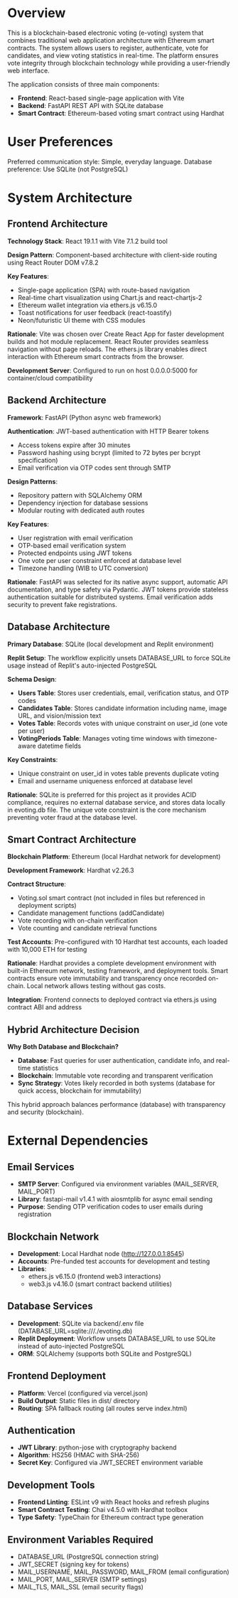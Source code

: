 # Overview

This is a blockchain-based electronic voting (e-voting) system that combines traditional web application architecture with Ethereum smart contracts. The system allows users to register, authenticate, vote for candidates, and view voting statistics in real-time. The platform ensures vote integrity through blockchain technology while providing a user-friendly web interface.

The application consists of three main components:
- **Frontend**: React-based single-page application with Vite
- **Backend**: FastAPI REST API with SQLite database
- **Smart Contract**: Ethereum-based voting smart contract using Hardhat

# User Preferences

Preferred communication style: Simple, everyday language.
Database preference: Use SQLite (not PostgreSQL)

# System Architecture

## Frontend Architecture

**Technology Stack**: React 19.1.1 with Vite 7.1.2 build tool

**Design Pattern**: Component-based architecture with client-side routing using React Router DOM v7.8.2

**Key Features**:
- Single-page application (SPA) with route-based navigation
- Real-time chart visualization using Chart.js and react-chartjs-2
- Ethereum wallet integration via ethers.js v6.15.0
- Toast notifications for user feedback (react-toastify)
- Neon/futuristic UI theme with CSS modules

**Rationale**: Vite was chosen over Create React App for faster development builds and hot module replacement. React Router provides seamless navigation without page reloads. The ethers.js library enables direct interaction with Ethereum smart contracts from the browser.

**Development Server**: Configured to run on host 0.0.0.0:5000 for container/cloud compatibility

## Backend Architecture

**Framework**: FastAPI (Python async web framework)

**Authentication**: JWT-based authentication with HTTP Bearer tokens
- Access tokens expire after 30 minutes
- Password hashing using bcrypt (limited to 72 bytes per bcrypt specification)
- Email verification via OTP codes sent through SMTP

**Design Patterns**:
- Repository pattern with SQLAlchemy ORM
- Dependency injection for database sessions
- Modular routing with dedicated auth routes

**Key Features**:
- User registration with email verification
- OTP-based email verification system
- Protected endpoints using JWT tokens
- One vote per user constraint enforced at database level
- Timezone handling (WIB to UTC conversion)

**Rationale**: FastAPI was selected for its native async support, automatic API documentation, and type safety via Pydantic. JWT tokens provide stateless authentication suitable for distributed systems. Email verification adds security to prevent fake registrations.

## Database Architecture

**Primary Database**: SQLite (local development and Replit environment)

**Replit Setup**: The workflow explicitly unsets DATABASE_URL to force SQLite usage instead of Replit's auto-injected PostgreSQL

**Schema Design**:
- **Users Table**: Stores user credentials, email, verification status, and OTP codes
- **Candidates Table**: Stores candidate information including name, image URL, and vision/mission text
- **Votes Table**: Records votes with unique constraint on user_id (one vote per user)
- **VotingPeriods Table**: Manages voting time windows with timezone-aware datetime fields

**Key Constraints**:
- Unique constraint on user_id in votes table prevents duplicate voting
- Email and username uniqueness enforced at database level

**Rationale**: SQLite is preferred for this project as it provides ACID compliance, requires no external database service, and stores data locally in evoting.db file. The unique vote constraint is the core mechanism preventing voter fraud at the database level.

## Smart Contract Architecture

**Blockchain Platform**: Ethereum (local Hardhat network for development)

**Development Framework**: Hardhat v2.26.3

**Contract Structure**:
- Voting.sol smart contract (not included in files but referenced in deployment scripts)
- Candidate management functions (addCandidate)
- Vote recording with on-chain verification
- Vote counting and candidate retrieval functions

**Test Accounts**: Pre-configured with 10 Hardhat test accounts, each loaded with 10,000 ETH for testing

**Rationale**: Hardhat provides a complete development environment with built-in Ethereum network, testing framework, and deployment tools. Smart contracts ensure vote immutability and transparency once recorded on-chain. Local network allows testing without gas costs.

**Integration**: Frontend connects to deployed contract via ethers.js using contract ABI and address

## Hybrid Architecture Decision

**Why Both Database and Blockchain?**
- **Database**: Fast queries for user authentication, candidate info, and real-time statistics
- **Blockchain**: Immutable vote recording and transparent verification
- **Sync Strategy**: Votes likely recorded in both systems (database for quick access, blockchain for immutability)

This hybrid approach balances performance (database) with transparency and security (blockchain).

# External Dependencies

## Email Services
- **SMTP Server**: Configured via environment variables (MAIL_SERVER, MAIL_PORT)
- **Library**: fastapi-mail v1.4.1 with aiosmtplib for async email sending
- **Purpose**: Sending OTP verification codes to user emails during registration

## Blockchain Network
- **Development**: Local Hardhat node (http://127.0.0.1:8545)
- **Accounts**: Pre-funded test accounts for development and testing
- **Libraries**: 
  - ethers.js v6.15.0 (frontend web3 interactions)
  - web3.js v4.16.0 (smart contract backend utilities)

## Database Services
- **Development**: SQLite via backend/.env file (DATABASE_URL=sqlite:///./evoting.db)
- **Replit Deployment**: Workflow unsets DATABASE_URL to use SQLite instead of auto-injected PostgreSQL
- **ORM**: SQLAlchemy (supports both SQLite and PostgreSQL)

## Frontend Deployment
- **Platform**: Vercel (configured via vercel.json)
- **Build Output**: Static files in dist/ directory
- **Routing**: SPA fallback routing (all routes serve index.html)

## Authentication
- **JWT Library**: python-jose with cryptography backend
- **Algorithm**: HS256 (HMAC with SHA-256)
- **Secret Key**: Configured via JWT_SECRET environment variable

## Development Tools
- **Frontend Linting**: ESLint v9 with React hooks and refresh plugins
- **Smart Contract Testing**: Chai v4.5.0 with Hardhat toolbox
- **Type Safety**: TypeChain for Ethereum contract type generation

## Environment Variables Required
- DATABASE_URL (PostgreSQL connection string)
- JWT_SECRET (signing key for tokens)
- MAIL_USERNAME, MAIL_PASSWORD, MAIL_FROM (email configuration)
- MAIL_PORT, MAIL_SERVER (SMTP settings)
- MAIL_TLS, MAIL_SSL (email security flags)